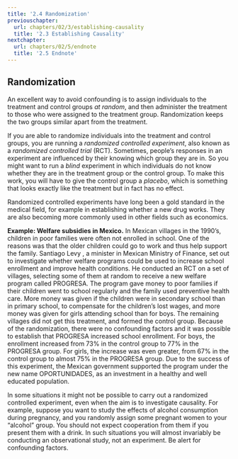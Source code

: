 ```yaml
---
title: '2.4 Randomization'
previouschapter:
  url: chapters/02/3/establishing-causality
  title: '2.3 Establishing Causality'
nextchapter:
  url: chapters/02/5/endnote
  title: '2.5 Endnote'
---
```

Randomization
--------------

An excellent way to avoid confounding is to assign individuals to the treatment
and control groups *at random*, and then administer the treatment to those who
were assigned to the treatment group. Randomization keeps the two groups similar
apart from the treatment.

If you are able to randomize individuals into the treatment and control groups,
you are running a *randomized controlled experiment*, also known as a
*randomized controlled trial* (RCT). Sometimes, people’s responses in an
experiment are influenced by their knowing which group they are in. So you might
want to run a *blind* experiment in which individuals do not know whether they
are in the treatment group or the control group. To make this work, you will
have to give the control group a *placebo*, which is something that looks
exactly like the treatment but in fact has no effect.

Randomized controlled experiments have long been a gold standard in the medical
field, for example in establishing whether a new drug works. They are also
becoming more commonly used in other fields such as economics.

**Example: Welfare subsidies in Mexico.** In Mexican villages in the 1990’s,
children in poor families were often not enrolled in school. One of the reasons
was that the older children could go to work and thus help support the family.
Santiago Levy , a minister in Mexican Ministry of Finance, set out to
investigate whether welfare programs could be used to increase school enrollment
and improve health conditions. He conducted an RCT on a set of villages,
selecting some of them at random to receive a new welfare program called
PROGRESA. The program gave money to poor families if their children went to
school regularly and the family used preventive health care. More money was
given if the children were in secondary school than in primary school, to
compensate for the children’s lost wages, and more money was given for girls
attending school than for boys. The remaining villages did not get this
treatment, and formed the control group. Because of the randomization, there
were no confounding factors and it was possible to establish that PROGRESA
increased school enrollment. For boys, the enrollment increased from 73% in the
control group to 77% in the PROGRESA group. For girls, the increase was even
greater, from 67% in the control group to almost 75% in the PROGRESA group. Due
to the success of this experiment, the Mexican government supported the program
under the new name OPORTUNIDADES, as an investment in a healthy and well
educated population.


In some situations it might not be possible to carry out a randomized controlled
experiment, even when the aim is to investigate causality. For example, suppose
you want to study the effects of alcohol consumption during pregnancy, and you
randomly assign some pregnant women to your “alcohol” group. You should not
expect cooperation from them if you present them with a drink. In such
situations you will almost invariably be conducting an observational study, not
an experiment. Be alert for confounding factors.
